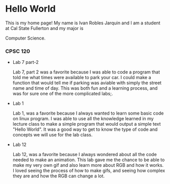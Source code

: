 # Hello World

This is my home page! My name is Ivan Robles Jarquin and I am a student at Cal State Fullerton and my major is 

Computer Science.

### CPSC 120

* Lab 7 part-2

    Lab 7, part 2 was a favorite because I was able to code a program that told me what times were available to park your car. I could make a function that would tell me if parking was aviable with simply the street name and time of day. This was both fun and a learning process, and was for sure one of the more complicated labs;.

* Lab 1

    Lab 1, was a favorite because I always wanted to learn some basic code on linux program. I was able to use all the knowledge learned in my lecture class to make a simple program that would output a simple text "Hello World". It was a good way to get to know the type of code and concepts we will use for the lab class.

* Lab 12

    Lab 12, was a favorite because I always wondered about all the code needed to make an animation. This lab gave me the chance to be able to make my very own gif and also learn more about RGB and how it works. I loved seeing the process of how to make gifs, and seeing how complex they are and how the RGB can change a lot.